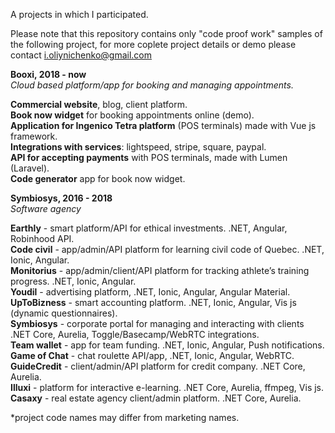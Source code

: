 A projects in which I participated.<br/>

Please note that this repository contains only "code proof work" samples of the following project, for more coplete project details or demo please contact i.oliynichenko@gmail.com<br/>

**Booxi, 2018 - now**<br/>
*Cloud based platform/app for booking and managing appointments.*<br/>

**Commercial website**, blog, client platform.<br/>
**Book now widget** for booking appointments online (demo).<br/>
**Application for Ingenico Tetra platform** (POS terminals) made with Vue js framework.<br/>
**Integrations with services**: lightspeed, stripe, square, paypal.<br/>
**API for accepting payments** with POS terminals, made with Lumen (Laravel).<br/>
**Code generator** app for book now widget.<br/>

**Symbiosys, 2016 - 2018**<br/>
*Software agency*<br/>

**Earthly**  - smart platform/API for ethical investments. .NET, Angular, Robinhood API.<br/>
**Code civil** - app/admin/API platform for learning civil code of Quebec. .NET, Ionic, Angular.<br/>
**Monitorius** - app/admin/client/API platform for tracking athlete’s training progress. .NET, Ionic, Angular.<br/>
**Youdil** - advertising platform, .NET, Ionic, Angular, Angular Material.<br/>
**UpToBizness** - smart accounting platform. .NET, Ionic, Angular, Vis js (dynamic questionnaires).<br/>
**Symbiosys** - corporate portal for managing and interacting with clients .NET Core, Aurelia, Toggle/Basecamp/WebRTC integrations.<br/>
**Team wallet** - app for team funding. .NET, Ionic, Angular, Push notifications.<br/>
**Game of Chat** - chat roulette API/app,   .NET, Ionic, Angular, WebRTC.<br/>
**GuideCredit** - client/admin/API platform for credit company. .NET Core, Aurelia.<br/>
**Illuxi** - platform for interactive e-learning. .NET Core, Aurelia, ffmpeg, Vis js.<br/>
**Casaxy** - real estate agency client/admin platform. .NET Core, Aurelia.<br/>

*project code names may differ from marketing names.

